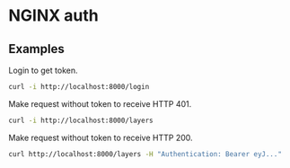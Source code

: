 # NGINX auth

## Examples

Login to get token.

```bash
curl -i http://localhost:8000/login
```

Make request without token to receive HTTP 401.

```bash
curl -i http://localhost:8000/layers
```

Make request without token to receive HTTP 200.

```bash
curl http://localhost:8000/layers -H "Authentication: Bearer eyJ..."
```
